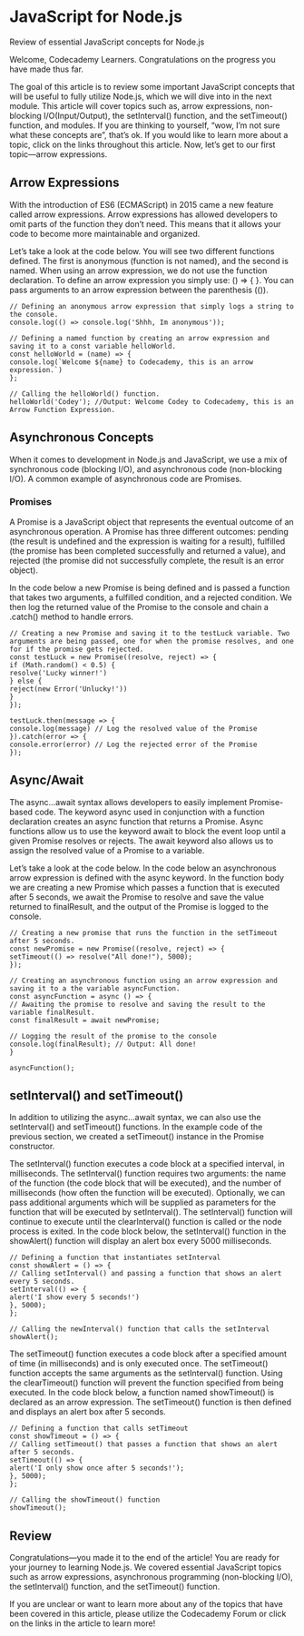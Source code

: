 # JavaScript for Node.js

Review of essential JavaScript concepts for Node.js

Welcome, Codecademy Learners. Congratulations on the progress you have made thus far.

The goal of this article is to review some important JavaScript concepts that will be useful to fully utilize Node.js, which we will dive into in the next module. This article will cover topics such as, arrow expressions, non-blocking I/O(Input/Output), the setInterval() function, and the setTimeout() function, and modules. If you are thinking to yourself, “wow, I’m not sure what these concepts are”, that’s ok. If you would like to learn more about a topic, click on the links throughout this article. Now, let’s get to our first topic—arrow expressions.

## Arrow Expressions

With the introduction of ES6 (ECMAScript) in 2015 came a new feature called arrow expressions. Arrow expressions has allowed developers to omit parts of the function they don’t need. This means that it allows your code to become more maintainable and organized.

Let’s take a look at the code below. You will see two different functions defined. The first is anonymous (function is not named), and the second is named. When using an arrow expression, we do not use the function declaration. To define an arrow expression you simply use: () => { }. You can pass arguments to an arrow expression between the parenthesis (()).

```
// Defining an anonymous arrow expression that simply logs a string to the console.
console.log(() => console.log('Shhh, Im anonymous'));

// Defining a named function by creating an arrow expression and saving it to a const variable helloWorld.
const helloWorld = (name) => {
console.log(`Welcome ${name} to Codecademy, this is an arrow expression.`)
};

// Calling the helloWorld() function.
helloWorld('Codey'); //Output: Welcome Codey to Codecademy, this is an Arrow Function Expression.
```

## Asynchronous Concepts

When it comes to development in Node.js and JavaScript, we use a mix of synchronous code (blocking I/O), and asynchronous code (non-blocking I/O). A common example of asynchronous code are Promises.

### Promises

A Promise is a JavaScript object that represents the eventual outcome of an asynchronous operation. A Promise has three different outcomes: pending (the result is undefined and the expression is waiting for a result), fulfilled (the promise has been completed successfully and returned a value), and rejected (the promise did not successfully complete, the result is an error object).

In the code below a new Promise is being defined and is passed a function that takes two arguments, a fulfilled condition, and a rejected condition. We then log the returned value of the Promise to the console and chain a .catch() method to handle errors.

```
// Creating a new Promise and saving it to the testLuck variable. Two arguments are being passed, one for when the promise resolves, and one for if the promise gets rejected.
const testLuck = new Promise((resolve, reject) => {
if (Math.random() < 0.5) {
resolve('Lucky winner!')
} else {
reject(new Error('Unlucky!'))
}
});

testLuck.then(message => {
console.log(message) // Log the resolved value of the Promise
}).catch(error => {
console.error(error) // Log the rejected error of the Promise
});
```

## Async/Await

The async...await syntax allows developers to easily implement Promise-based code. The keyword async used in conjunction with a function declaration creates an async function that returns a Promise. Async functions allow us to use the keyword await to block the event loop until a given Promise resolves or rejects. The await keyword also allows us to assign the resolved value of a Promise to a variable.

Let’s take a look at the code below. In the code below an asynchronous arrow expression is defined with the async keyword. In the function body we are creating a new Promise which passes a function that is executed after 5 seconds, we await the Promise to resolve and save the value returned to finalResult, and the output of the Promise is logged to the console.

```
// Creating a new promise that runs the function in the setTimeout after 5 seconds.
const newPromise = new Promise((resolve, reject) => {
setTimeout(() => resolve("All done!"), 5000);
});

// Creating an asynchronous function using an arrow expression and saving it to a the variable asyncFunction.
const asyncFunction = async () => {
// Awaiting the promise to resolve and saving the result to the variable finalResult.
const finalResult = await newPromise;

// Logging the result of the promise to the console
console.log(finalResult); // Output: All done!
}

asyncFunction();
```

## setInterval() and setTimeout()

In addition to utilizing the async...await syntax, we can also use the setInterval() and setTimeout() functions. In the example code of the previous section, we created a setTimeout() instance in the Promise constructor.

The setInterval() function executes a code block at a specified interval, in milliseconds. The setInterval() function requires two arguments: the name of the function (the code block that will be executed), and the number of milliseconds (how often the function will be executed). Optionally, we can pass additional arguments which will be supplied as parameters for the function that will be executed by setInterval(). The setInterval() function will continue to execute until the clearInterval() function is called or the node process is exited. In the code block below, the setInterval() function in the showAlert() function will display an alert box every 5000 milliseconds.

```
// Defining a function that instantiates setInterval
const showAlert = () => {
// Calling setInterval() and passing a function that shows an alert every 5 seconds.
setInterval(() => {
alert('I show every 5 seconds!')
}, 5000);
};

// Calling the newInterval() function that calls the setInterval
showAlert();
```

The setTimeout() function executes a code block after a specified amount of time (in milliseconds) and is only executed once. The setTimeout() function accepts the same arguments as the setInterval() function. Using the clearTimeout() function will prevent the function specified from being executed. In the code block below, a function named showTimeout() is declared as an arrow expression. The setTimeout() function is then defined and displays an alert box after 5 seconds.

```
// Defining a function that calls setTimeout
const showTimeout = () => {
// Calling setTimeout() that passes a function that shows an alert after 5 seconds.
setTimeout(() => {
alert('I only show once after 5 seconds!');
}, 5000);
};

// Calling the showTimeout() function
showTimeout();
```

## Review

Congratulations—you made it to the end of the article! You are ready for your journey to learning Node.js. We covered essential JavaScript topics such as arrow expressions, asynchronous programming (non-blocking I/O), the setInterval() function, and the setTimeout() function.

If you are unclear or want to learn more about any of the topics that have been covered in this article, please utilize the Codecademy Forum or click on the links in the article to learn more!
